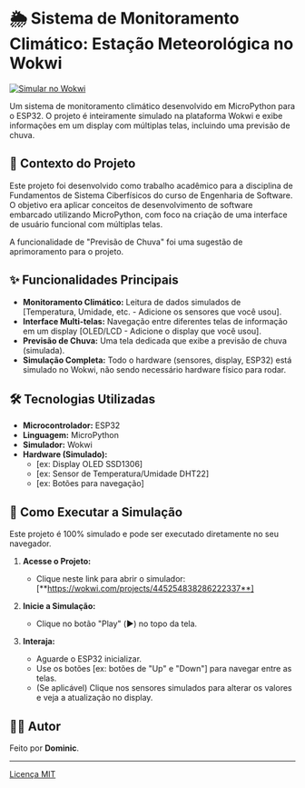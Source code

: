 # 🌦️ Sistema de Monitoramento Climático: Estação Meteorológica no Wokwi

[![Simular no Wokwi](https://img.shields.io/badge/Simular%20no-Wokwi-blue?logo=wokwi)](https://wokwi.com/projects/[SEU_LINK_DO_PROJETO_AQUI])

Um sistema de monitoramento climático desenvolvido em MicroPython para o ESP32. O projeto é inteiramente simulado na plataforma Wokwi e exibe informações em um display com múltiplas telas, incluindo uma previsão de chuva.

## 📖 Contexto do Projeto

Este projeto foi desenvolvido como trabalho acadêmico para a disciplina de Fundamentos de Sistema Ciberfísicos do curso de Engenharia de Software. O objetivo era aplicar conceitos de desenvolvimento de software embarcado utilizando MicroPython, com foco na criação de uma interface de usuário funcional com múltiplas telas.

A funcionalidade de "Previsão de Chuva" foi uma sugestão de aprimoramento para o projeto.

## ✨ Funcionalidades Principais

* **Monitoramento Climático:** Leitura de dados simulados de [Temperatura, Umidade, etc. - Adicione os sensores que você usou].
* **Interface Multi-telas:** Navegação entre diferentes telas de informação em um display [OLED/LCD - Adicione o display que você usou].
* **Previsão de Chuva:** Uma tela dedicada que exibe a previsão de chuva (simulada).
* **Simulação Completa:** Todo o hardware (sensores, display, ESP32) está simulado no Wokwi, não sendo necessário hardware físico para rodar.

## 🛠️ Tecnologias Utilizadas

* **Microcontrolador:** ESP32
* **Linguagem:** MicroPython
* **Simulador:** Wokwi
* **Hardware (Simulado):**
    * [ex: Display OLED SSD1306]
    * [ex: Sensor de Temperatura/Umidade DHT22]
    * [ex: Botões para navegação]

## 🚀 Como Executar a Simulação

Este projeto é 100% simulado e pode ser executado diretamente no seu navegador.

1.  **Acesse o Projeto:**
    * Clique neste link para abrir o simulador: [**https://wokwi.com/projects/445254838286222337**]

2.  **Inicie a Simulação:**
    * Clique no botão "Play" (▶️) no topo da tela.

3.  **Interaja:**
    * Aguarde o ESP32 inicializar.
    * Use os botões [ex: botões de "Up" e "Down"] para navegar entre as telas.
    * (Se aplicável) Clique nos sensores simulados para alterar os valores e veja a atualização no display.

## 👨‍💻 Autor

Feito por **Dominic**.

---
[Licença MIT](https://opensource.org/licenses/MIT)
